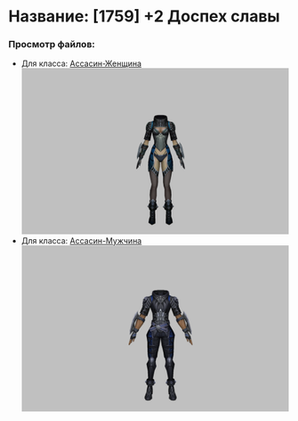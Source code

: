 # Название: [1759] +2 Доспех славы

### Просмотр файлов:
- Для класса: [Ассасин-Женщина](Ассасин-Женщина)
![p070019.png](Ассасин-Женщина/p070019.png)
- Для класса: [Ассасин-Мужчина](Ассасин-Мужчина)
![p060019.png](Ассасин-Мужчина/p060019.png)
